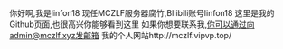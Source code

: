 你好啊,我是linfon18
现任MCZLF服务器腐竹,BIlibili账号linfon18
这里是我的Github页面,也很高兴你能够看到这里
如果你想要联系我,你可以通过向admin@mczlf.xyz发邮箱
我的个人网站http://mczlf.vipvp.top/
